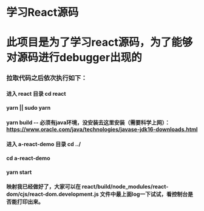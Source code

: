 # 学习React源码

# 此项目是为了学习react源码，为了能够对源码进行debugger出现的

### 拉取代码之后依次执行如下：

#### 进入 react 目录 cd react
#### yarn || sudo yarn

#### yarn build -- 必须有java环境，没安装去这里安装（需要科学上网）：https://www.oracle.com/java/technologies/javase-jdk16-downloads.html

#### 进入 a-react-demo 目录 cd ../
#### cd a-react-demo
#### yarn start

#### 映射我已经做好了，大家可以在 react/build/node_modules/react-dom/cjs/react-dom.development.js 文件中最上面log一下试试，看控制台是否能打印出来。